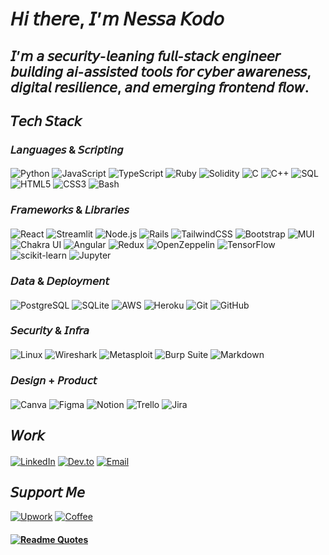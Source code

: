 # 𝘏𝘪 𝘵𝘩𝘦𝘳𝘦, 𝘐’𝘮 𝘕𝘦𝘴𝘴𝘢 𝘒𝘰𝘥𝘰

## 𝘐’𝘮 𝘢 𝘴𝘦𝘤𝘶𝘳𝘪𝘵𝘺-𝘭𝘦𝘢𝘯𝘪𝘯𝘨 𝘧𝘶𝘭𝘭-𝘴𝘵𝘢𝘤𝘬 𝘦𝘯𝘨𝘪𝘯𝘦𝘦𝘳 𝘣𝘶𝘪𝘭𝘥𝘪𝘯𝘨 𝘢𝘪-𝘢𝘴𝘴𝘪𝘴𝘵𝘦𝘥 𝘵𝘰𝘰𝘭𝘴 𝘧𝘰𝘳 𝘤𝘺𝘣𝘦𝘳 𝘢𝘸𝘢𝘳𝘦𝘯𝘦𝘴𝘴, 𝘥𝘪𝘨𝘪𝘵𝘢𝘭 𝘳𝘦𝘴𝘪𝘭𝘪𝘦𝘯𝘤𝘦, 𝘢𝘯𝘥 𝘦𝘮𝘦𝘳𝘨𝘪𝘯𝘨 𝘧𝘳𝘰𝘯𝘵𝘦𝘯𝘥 𝘧𝘭𝘰𝘸.

## 𝘛𝘦𝘤𝘩 𝘚𝘵𝘢𝘤𝘬 
### 𝘓𝘢𝘯𝘨𝘶𝘢𝘨𝘦𝘴 & 𝘚𝘤𝘳𝘪𝘱𝘵𝘪𝘯𝘨
####
![Python](https://img.shields.io/badge/Python-000000?style=for-the-badge&logo=python&logoColor=white)
![JavaScript](https://img.shields.io/badge/JavaScript-000000?style=for-the-badge&logo=javascript&logoColor=white)
![TypeScript](https://img.shields.io/badge/TypeScript-000000?style=for-the-badge&logo=typescript&logoColor=white)
![Ruby](https://img.shields.io/badge/Ruby-000000?style=for-the-badge&logo=ruby&logoColor=white)
![Solidity](https://img.shields.io/badge/Solidity-000000?style=for-the-badge&logo=solidity&logoColor=white)
![C](https://img.shields.io/badge/C-000000?style=for-the-badge&logo=c&logoColor=white)
![C++](https://img.shields.io/badge/C++-000000?style=for-the-badge&logo=cplusplus&logoColor=white)
![SQL](https://img.shields.io/badge/SQL-000000?style=for-the-badge&logo=postgresql&logoColor=white)
![HTML5](https://img.shields.io/badge/HTML5-000000?style=for-the-badge&logo=html5&logoColor=white)
![CSS3](https://img.shields.io/badge/CSS3-000000?style=for-the-badge&logo=css3&logoColor=white)
![Bash](https://img.shields.io/badge/Bash-000000?style=for-the-badge&logo=gnubash&logoColor=white)


### 𝘍𝘳𝘢𝘮𝘦𝘸𝘰𝘳𝘬𝘴 & 𝘓𝘪𝘣𝘳𝘢𝘳𝘪𝘦𝘴
####
![React](https://img.shields.io/badge/React-000000?style=for-the-badge&logo=react&logoColor=white)
![Streamlit](https://img.shields.io/badge/Streamlit-000000?style=for-the-badge&logo=streamlit&logoColor=white)
![Node.js](https://img.shields.io/badge/Node.js-000000?style=for-the-badge&logo=nodedotjs&logoColor=white)
![Rails](https://img.shields.io/badge/Rails-000000?style=for-the-badge&logo=ruby-on-rails&logoColor=white)
![TailwindCSS](https://img.shields.io/badge/TailwindCSS-000000?style=for-the-badge&logo=tailwind-css&logoColor=white)
![Bootstrap](https://img.shields.io/badge/Bootstrap-000000?style=for-the-badge&logo=bootstrap&logoColor=white)
![MUI](https://img.shields.io/badge/Material%20UI-000000?style=for-the-badge&logo=mui&logoColor=white)
![Chakra UI](https://img.shields.io/badge/Chakra--UI-000000?style=for-the-badge&logo=chakra-ui&logoColor=white)
![Angular](https://img.shields.io/badge/Angular-000000?style=for-the-badge&logo=angular&logoColor=white)
![Redux](https://img.shields.io/badge/Redux-000000?style=for-the-badge&logo=redux&logoColor=white)
![OpenZeppelin](https://img.shields.io/badge/OpenZeppelin-000000?style=for-the-badge&logo=openzeppelin&logoColor=white)
![TensorFlow](https://img.shields.io/badge/TensorFlow-000000?style=for-the-badge&logo=tensorflow&logoColor=white)
![scikit-learn](https://img.shields.io/badge/scikit--learn-000000?style=for-the-badge&logo=scikitlearn&logoColor=white)
![Jupyter](https://img.shields.io/badge/Jupyter-000000?style=for-the-badge&logo=jupyter&logoColor=white)

### 𝘋𝘢𝘵𝘢 & 𝘋𝘦𝘱𝘭𝘰𝘺𝘮𝘦𝘯𝘵
####
![PostgreSQL](https://img.shields.io/badge/PostgreSQL-000000?style=for-the-badge&logo=postgresql&logoColor=white)
![SQLite](https://img.shields.io/badge/SQLite-000000?style=for-the-badge&logo=sqlite&logoColor=white)
![AWS](https://img.shields.io/badge/AWS-000000?style=for-the-badge&logo=amazonaws&logoColor=white)
![Heroku](https://img.shields.io/badge/Heroku-000000?style=for-the-badge&logo=heroku&logoColor=white)
![Git](https://img.shields.io/badge/Git-000000?style=for-the-badge&logo=git&logoColor=white)
![GitHub](https://img.shields.io/badge/GitHub-000000?style=for-the-badge&logo=github&logoColor=white)


### 𝘚𝘦𝘤𝘶𝘳𝘪𝘵𝘺 & 𝘐𝘯𝘧𝘳𝘢
####
![Linux](https://img.shields.io/badge/Linux-000000?style=for-the-badge&logo=linux&logoColor=white)
![Wireshark](https://img.shields.io/badge/Wireshark-000000?style=for-the-badge&logo=wireshark&logoColor=white)
![Metasploit](https://img.shields.io/badge/Metasploit-000000?style=for-the-badge&logo=metasploit&logoColor=white)
![Burp Suite](https://img.shields.io/badge/Burp--Suite-000000?style=for-the-badge&logo=burpsuite&logoColor=white)
![Markdown](https://img.shields.io/badge/Markdown-000000?style=for-the-badge&logo=markdown&logoColor=white)


### 𝘋𝘦𝘴𝘪𝘨𝘯 + 𝘗𝘳𝘰𝘥𝘶𝘤𝘵
####
![Canva](https://img.shields.io/badge/Canva-000000?style=for-the-badge&logo=canva&logoColor=white)
![Figma](https://img.shields.io/badge/Figma-000000?style=for-the-badge&logo=figma&logoColor=white)
![Notion](https://img.shields.io/badge/Notion-000000?style=for-the-badge&logo=notion&logoColor=white)
![Trello](https://img.shields.io/badge/Trello-000000?style=for-the-badge&logo=trello&logoColor=white)
![Jira](https://img.shields.io/badge/Jira-000000?style=for-the-badge&logo=jira&logoColor=white)


## 𝘞𝘰𝘳𝘬
####
[![LinkedIn](https://img.shields.io/badge/LinkedIn-000000?style=for-the-badge&logo=linkedin&logoColor=white)](https://www.linkedin.com/in/nessakodo/)
[![Dev.to](https://img.shields.io/badge/dev.to-000000?style=for-the-badge&logo=dev.to&logoColor=white)](https://dev.to/nessakodo)
[![Email](https://img.shields.io/badge/Gmail-000000?style=for-the-badge&logo=gmail&logoColor=white)](mailto:nessakodo@gmail.com)


## 𝘚𝘶𝘱𝘱𝘰𝘳𝘵 𝘔𝘦
[![Upwork](https://img.shields.io/badge/UpWork-000000?style=for-the-badge&logo=Upwork&logoColor=white)](https://www.upwork.com/freelancers/~01bfd66cd60c9efc0a?viewMode=1)
[![Coffee](https://img.shields.io/badge/Buy_Me_A_Coffee-000000?style=for-the-badge&logo=buy-me-a-coffee&logoColor=white)](https://www.buymeacoffee.com/nessakodo?new=1)

####
#### [![Readme Quotes](https://quotes-github-readme.vercel.app/api?type=horizontal&theme=gotham&quote=Don’t+think+you+are,+know+you+are.&author=Morpheus)](https://github.com/piyushsuthar/github-readme-quotes)

